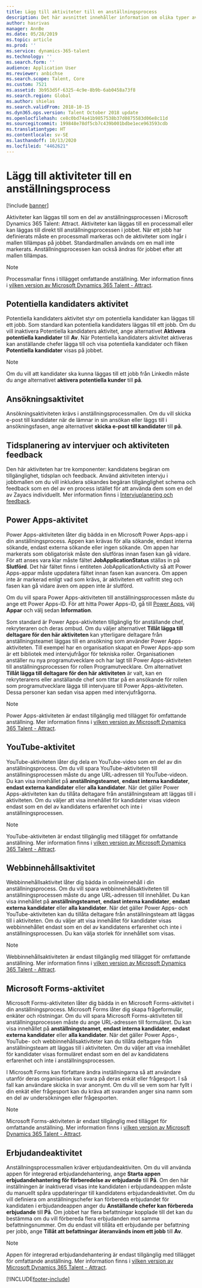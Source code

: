 ```yaml
---
title: Lägg till aktiviteter till en anställningsprocess
description: Det här avsnittet innehåller information om olika typer av aktiviteter som du kan lägga till i anställningsprocesserna i Microsoft Dynamics 365 Talent - Attract.
author: hasrivas
manager: AnnBe
ms.date: 05/28/2019
ms.topic: article
ms.prod: ''
ms.service: dynamics-365-talent
ms.technology: ''
ms.search.form: ''
audience: Application User
ms.reviewer: anbichse
ms.search.scope: Talent, Core
ms.custom: 7521
ms.assetid: 3b953d5f-6325-4c9e-8b9b-6ab0458a73f8
ms.search.region: Global
ms.author: shielas
ms.search.validFrom: 2018-10-15
ms.dyn365.ops.version: Talent October 2018 update
ms.openlocfilehash: ce8c0bd74a41b9857538b37d0875583d06e8c11d
ms.sourcegitcommit: 199848e78df5cb7c439b001bdbe1ece963593cdb
ms.translationtype: HT
ms.contentlocale: sv-SE
ms.lasthandoff: 10/13/2020
ms.locfileid: "4462621"
---
```

# <a name="add-activities-to-a-hiring-process"></a>Lägg till aktiviteter till en anställningsprocess

[!include [banner](includes/banner.md)]

Aktiviteter kan läggas till som en del av anställningsprocessen i Microsoft Dynamics 365 Talent: Attract. Aktiviteter kan läggas till en processmall eller kan läggas till direkt till anställningsprocessen i jobbet. När ett jobb har definierats måste en processmall markeras och de aktiviteter som ingår i mallen tillämpas på jobbet. Standardmallen används om en mall inte markerats. Anställningsprocessen kan också ändras för jobbet efter att mallen tillämpas.

> [!NOTE] 
> Processmallar finns i tillägget omfattande anställning. Mer information finns i [vilken version av Microsoft Dynamics 365 Talent - Attract](./attract-comprehensive-hiring.md).

## <a name="prospect-activity"></a>Potentiella kandidaters aktivitet

Potentiella kandidaters aktivitet styr om potentiella kandidater kan läggas till ett jobb. Som standard kan potentiella kandidaters läggas till ett jobb. Om du vill inaktivera Potentiella kandidaters aktivitet, ange alternativet **Aktivera potentiella kandidater** till **Av**. När Potentiella kandidaters aktivitet aktiveras kan anställande chefer lägga till och visa potentiella kandidater och fliken **Potentiella kandidater** visas på jobbet.

> [!NOTE]
> Om du vill att kandidater ska kunna läggas till ett jobb från LinkedIn måste du ange alternativet **aktivera potentiella kunder** till **på**.

## <a name="application-activity"></a>Ansökningsaktivitet

Ansökningsaktiviteten krävs i anställningsprocessmallen. Om du vill skicka e-post till kandidater när de lämnar in sin ansökan eller läggs till i ansökningsfasen, ange alternativet **skicka e-post till kandidater** till **på**.

## <a name="interview-schedule-and-feedback-activity"></a>Tidsplanering av intervjuer och aktiviteten feedback

Den här aktiviteten har tre komponenter: kandidatens begäran om tillgänglighet, tidsplan och feedback. Använd aktiviteten intervju i jobbmallen om du vill inkludera sökandes begäran tillgänglighet schema och feedback som en del av en process istället för att använda dem som en del av Zayacs individuellt. Mer information finns i [Intervjuplanering och feedback](interview-scheduling-feedback.md).

## <a name="power-apps-activity"></a>Power Apps-aktivitet

Power Apps-aktiviteten låter dig bädda in en Microsoft Power Apps-app i din anställningsprocess. Appen kan krävas för alla sökande, endast interna sökande, endast externa sökande eller ingen sökande. Om appen har markerats som obligatorisk måste den slutföras innan fasen kan gå vidare. För att anses vara klar måste fältet **JobApplicationStatus** ställas in på **Slutförd**. Det här fältet finns i entiteten JobApplicationActivity så att Power Apps-appar måste uppdatera fältet innan fasen kan avancera. Om appen inte är markerad enligt vad som krävs, är aktiviteten ett valfritt steg och fasen kan gå vidare även om appen inte är slutförd.

Om du vill spara Power Apps-aktiviteten till anställningsprocessen måste du ange ett Power Apps-ID. För att hitta Power Apps-ID, gå till [Power Apps](https://web.powerapps.com), välj **Appar** och välj sedan **Information**.

Som standard är Power Apps-aktiviteten tillgänglig för anställande chef, rekryteraren och deras ombud. Om du väljer alternativet **Tillåt lägga till deltagare för den här aktiviteten** kan ytterligare deltagare från anställningsteamet läggas till en ansökning som använder Power Apps-aktiviteten. Till exempel har en organisation skapat en Power Apps-app som är ett bibliotek med intervjufrågor för tekniska roller. Organisationen anställer nu nya programutvecklare och har lagt till Power Apps-aktiviteten till anställningsprocessen för rollen Programutvecklare. Om alternativet **Tillåt lägga till deltagare för den här aktiviteten** är valt, kan en rekryterarens eller anställande chef som tittar på en ansökande för rollen som programutvecklare lägga till intervjuare till Power Apps-aktiviteten. Dessa personer kan sedan visa appen med intervjufrågorna.

> [!NOTE]
> Power Apps-aktiviteten är endast tillgänglig med tillägget för omfattande anställning. Mer information finns i [vilken version av Microsoft Dynamics 365 Talent - Attract](./attract-comprehensive-hiring.md).

## <a name="youtube-activity"></a>YouTube-aktivitet

YouTube-aktiviteten låter dig dela en YouTube-video som en del av din anställningsprocess. Om du vill spara YouTube-aktiviteten till anställningsprocessen måste du ange URL-adressen till YouTube-videon. Du kan visa innehållet på **anställningsteamet**, **endast interna kandidater**, **endast externa kandidater** eller **alla kandidater**. När det gäller Power Apps-aktiviteten kan du tillåta deltagare från anställningsteam att läggas till i aktiviteten. Om du väljer att visa innehållet för kandidater visas videon endast som en del av kandidatens erfarenhet och inte i anställningsprocessen.

> [!NOTE]
> YouTube-aktiviteten är endast tillgänglig med tillägget för omfattande anställning. Mer information finns i [vilken version av Microsoft Dynamics 365 Talent - Attract](./attract-comprehensive-hiring.md).

## <a name="web-content-activity"></a>Webbinnehållsaktivitet

Webbinnehållsaktivitet låter dig bädda in onlineinnehåll i din anställningsprocess. Om du vill spara webbinnehållsaktiviteten till anställningsprocessen måste du ange URL-adressen till innehållet. Du kan visa innehållet på **anställningsteamet**, **endast interna kandidater**, **endast externa kandidater** eller **alla kandidater**. När det gäller Power Apps- och YouTube-aktiviteten kan du tillåta deltagare från anställningsteam att läggas till i aktiviteten. Om du väljer att visa innehållet för kandidater visas webbinnehållet endast som en del av kandidatens erfarenhet och inte i anställningsprocessen. Du kan välja storlek för innehållet som visas.

> [!NOTE]
> Webbinnehållsaktiviteten är endast tillgänglig med tillägget för omfattande anställning. Mer information finns i [vilken version av Microsoft Dynamics 365 Talent - Attract](./attract-comprehensive-hiring.md).

## <a name="microsoft-forms-activity"></a>Microsoft Forms-aktivitet

Microsoft Forms-aktiviteten låter dig bädda in en Microsoft Forms-aktivitet i din anställningsprocess. Microsoft Forms låter dig skapa frågeformulär, enkäter och röstningar. Om du vill spara Microsoft Forms-aktiviteten till anställningsprocessen måste du ange URL-adressen till formuläret. Du kan visa innehållet på **anställningsteamet**, **endast interna kandidater**, **endast externa kandidater** eller **alla kandidater**. När det gäller Power Apps-, YouTube- och webbinnehållsaktiviteter kan du tillåta deltagare från anställningsteam att läggas till i aktiviteten. Om du väljer att visa innehållet för kandidater visas formuläret endast som en del av kandidatens erfarenhet och inte i anställningsprocessen.

I Microsoft Forms kan författare ändra inställningarna så att användare utanför deras organisation kan svara på deras enkät eller frågesport. I så fall kan användare skicka in svar anonymt. Om du vill se vem som har fyllt i din enkät eller frågesport kan du kräva att svaranden anger sina namn som en del av undersökningen eller frågesporten.

> [!NOTE]
> Microsoft Forms-aktiviteten är endast tillgänglig med tillägget för omfattande anställning. Mer information finns i [vilken version av Microsoft Dynamics 365 Talent - Attract](./attract-comprehensive-hiring.md).

## <a name="offer-activity"></a>Erbjudandeaktivitet

Anställningsprocessmallen kräver erbjudandeaktiviten. Om du vill använda appen för integrerad erbjudandehantering, ange **Starta appen erbjudandehantering för förberedelse av erbjudande** till **På**. Om den här inställningen är inaktiverad visas inte kandidaten i erbjudandeappen måste du manuellt spåra uppdateringar till kandidatens erbjudandeaktivitet. Om du vill definiera om anställningschefer kan förbereda erbjudandet för kandidaten i erbjudandeappen anger du **Anställande chefer kan förbereda erbjudande** till **På**. Om jobbet har flera befattningar kopplade till det kan du bestämma om du vill förbereda flera erbjudanden mot samma befattningsnummer. Om du endast vill tillåta ett erbjudande per befattning per jobb, ange **Tillåt att befattningar återanvänds inom ett jobb** till **Av**.

> [!NOTE]
> Appen för integrerad erbjudandehantering är endast tillgänglig med tillägget för omfattande anställning. Mer information finns i [vilken version av Microsoft Dynamics 365 Talent - Attract](./attract-comprehensive-hiring.md).




[!INCLUDE[footer-include](../includes/footer-banner.md)]